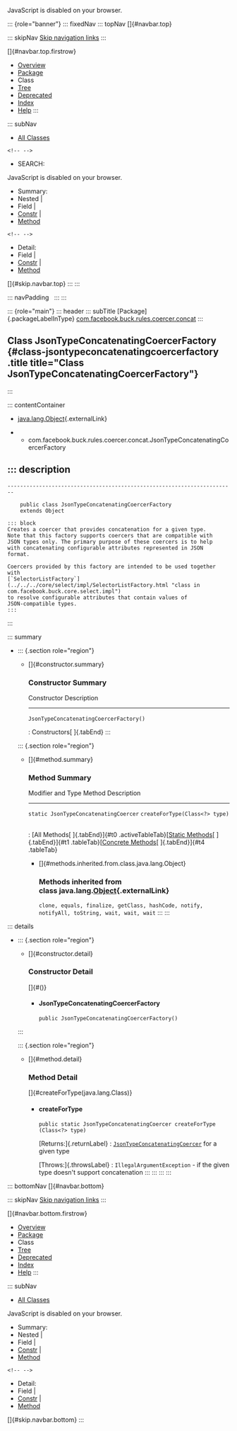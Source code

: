 <div>

JavaScript is disabled on your browser.

</div>

::: {role="banner"}
::: fixedNav
::: topNav
[]{#navbar.top}

::: skipNav
[Skip navigation links](#skip.navbar.top "Skip navigation links")
:::

[]{#navbar.top.firstrow}

-   [Overview](../../../../../../index.html)
-   [Package](package-summary.html)
-   Class
-   [Tree](package-tree.html)
-   [Deprecated](../../../../../../deprecated-list.html)
-   [Index](../../../../../../index-all.html)
-   [Help](../../../../../../help-doc.html)
:::

::: subNav
-   [All Classes](../../../../../../allclasses.html)

```{=html}
<!-- -->
```
-   SEARCH:

<div>

<div>

JavaScript is disabled on your browser.

</div>

</div>

<div>

-   Summary: 
-   Nested \| 
-   Field \| 
-   [Constr](#constructor.summary) \| 
-   [Method](#method.summary)

```{=html}
<!-- -->
```
-   Detail: 
-   Field \| 
-   [Constr](#constructor.detail) \| 
-   [Method](#method.detail)

</div>

[]{#skip.navbar.top}
:::
:::

::: navPadding
 
:::
:::

::: {role="main"}
::: header
::: subTitle
[Package]{.packageLabelInType} [com.facebook.buck.rules.coercer.concat](package-summary.html)
:::

## Class JsonTypeConcatenatingCoercerFactory {#class-jsontypeconcatenatingcoercerfactory .title title="Class JsonTypeConcatenatingCoercerFactory"}
:::

::: contentContainer
-   [java.lang.Object](http://docs.oracle.com/javase/7/docs/api/java/lang/Object.html?is-external=true "class or interface in java.lang"){.externalLink}

-   -   com.facebook.buck.rules.coercer.concat.JsonTypeConcatenatingCoercerFactory

::: description
-   

    ------------------------------------------------------------------------

        public class JsonTypeConcatenatingCoercerFactory
        extends Object

    ::: block
    Creates a coercer that provides concatenation for a given type.
    Note that this factory supports coercers that are compatible with
    JSON types only. The primary purpose of these coercers is to help
    with concatenating configurable attributes represented in JSON
    format.

    Coercers provided by this factory are intended to be used together
    with
    [`SelectorListFactory`](../../../core/select/impl/SelectorListFactory.html "class in com.facebook.buck.core.select.impl")
    to resolve configurable attributes that contain values of
    JSON-compatible types.
    :::
:::

::: summary
-   ::: {.section role="region"}
    -   []{#constructor.summary}

        ### Constructor Summary

          Constructor                               Description
          ----------------------------------------- -------------
          `JsonTypeConcatenatingCoercerFactory()`    

          : Constructors[ ]{.tabEnd}
    :::

    ::: {.section role="region"}
    -   []{#method.summary}

        ### Method Summary

          Modifier and Type                       Method                           Description
          --------------------------------------- -------------------------------- -------------
          `static JsonTypeConcatenatingCoercer`   `createForType​(Class<?> type)`    

          : [All Methods[ ]{.tabEnd}]{#t0 .activeTableTab}[[Static
          Methods](javascript:show(1);)[ ]{.tabEnd}]{#t1
          .tableTab}[[Concrete
          Methods](javascript:show(8);)[ ]{.tabEnd}]{#t4 .tableTab}

        -   []{#methods.inherited.from.class.java.lang.Object}

            ### Methods inherited from class java.lang.[Object](http://docs.oracle.com/javase/7/docs/api/java/lang/Object.html?is-external=true "class or interface in java.lang"){.externalLink}

            `clone, equals, finalize, getClass, hashCode, notify, notifyAll, toString, wait, wait, wait`
    :::
:::

::: details
-   ::: {.section role="region"}
    -   []{#constructor.detail}

        ### Constructor Detail

        []{#<init>()}

        -   #### JsonTypeConcatenatingCoercerFactory

                public JsonTypeConcatenatingCoercerFactory()
    :::

    ::: {.section role="region"}
    -   []{#method.detail}

        ### Method Detail

        []{#createForType(java.lang.Class)}

        -   #### createForType

            ``` methodSignature
            public static JsonTypeConcatenatingCoercer createForType​(Class<?> type)
            ```

            [Returns:]{.returnLabel}
            :   [`JsonTypeConcatenatingCoercer`](JsonTypeConcatenatingCoercer.html "class in com.facebook.buck.rules.coercer.concat")
                for a given type

            [Throws:]{.throwsLabel}
            :   `IllegalArgumentException` - if the given type doesn\'t
                support concatenation
    :::
:::
:::
:::

::: bottomNav
[]{#navbar.bottom}

::: skipNav
[Skip navigation links](#skip.navbar.bottom "Skip navigation links")
:::

[]{#navbar.bottom.firstrow}

-   [Overview](../../../../../../index.html)
-   [Package](package-summary.html)
-   Class
-   [Tree](package-tree.html)
-   [Deprecated](../../../../../../deprecated-list.html)
-   [Index](../../../../../../index-all.html)
-   [Help](../../../../../../help-doc.html)
:::

::: subNav
-   [All Classes](../../../../../../allclasses.html)

<div>

<div>

JavaScript is disabled on your browser.

</div>

</div>

<div>

-   Summary: 
-   Nested \| 
-   Field \| 
-   [Constr](#constructor.summary) \| 
-   [Method](#method.summary)

```{=html}
<!-- -->
```
-   Detail: 
-   Field \| 
-   [Constr](#constructor.detail) \| 
-   [Method](#method.detail)

</div>

[]{#skip.navbar.bottom}
:::
